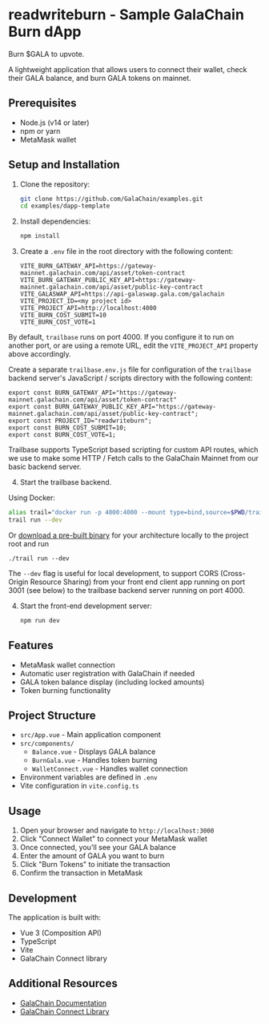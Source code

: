 # readwriteburn - Sample GalaChain Burn dApp

Burn $GALA to upvote.

A lightweight application that allows users to connect their wallet, check their GALA balance, and burn GALA tokens on mainnet.

## Prerequisites

- Node.js (v14 or later)
- npm or yarn
- MetaMask wallet

## Setup and Installation

1. Clone the repository:
   ```bash
   git clone https://github.com/GalaChain/examples.git
   cd examples/dapp-template
   ```

2. Install dependencies:
   ```bash
   npm install
   ```

3. Create a `.env` file in the root directory with the following content:
   ```
   VITE_BURN_GATEWAY_API=https://gateway-mainnet.galachain.com/api/asset/token-contract
   VITE_BURN_GATEWAY_PUBLIC_KEY_API=https://gateway-mainnet.galachain.com/api/asset/public-key-contract
   VITE_GALASWAP_API=https://api-galaswap.gala.com/galachain
   VITE_PROJECT_ID=<my project id>
   VITE_PROJECT_API=http://localhost:4000
   VITE_BURN_COST_SUBMIT=10
   VITE_BURN_COST_VOTE=1
   ```

By default, `trailbase` runs on port 4000. If you configure it to run on another port, or are using a remote URL, edit the `VITE_PROJECT_API` property above accordingly. 

Create a separate `trailbase.env.js` file for configuration of the `trailbase` backend server's JavaScript / scripts directory with the following content:

```
export const BURN_GATEWAY_API="https://gateway-mainnet.galachain.com/api/asset/token-contract"
export const BURN_GATEWAY_PUBLIC_KEY_API="https://gateway-mainnet.galachain.com/api/asset/public-key-contract";
export const PROJECT_ID="readwriteburn";
export const BURN_COST_SUBMIT=10;
export const BURN_COST_VOTE=1;
```

Trailbase supports TypeScript based scripting for custom API routes, which we use to make some HTTP / Fetch calls to the GalaChain Mainnet from our basic backend server. 

4. Start the trailbase backend. 

Using Docker:

```bash
alias trail="docker run -p 4000:4000 --mount type=bind,source=$PWD/traildepot,target=/app/traildepot trailbase/trailbase /app/trail"
trail run --dev
```

Or [download a pre-built binary](https://github.com/trailbaseio/trailbase/releases/) for your architecture locally to the project root and run 

```
./trail run --dev
```

The `--dev` flag is useful for local development, to support CORS (Cross-Origin Resource Sharing) from your front end client app running on port 3001 (see below) to the trailbase backend server running on port 4000. 

4. Start the front-end development server:

   ```bash
   npm run dev
   ```

## Features

- MetaMask wallet connection
- Automatic user registration with GalaChain if needed
- GALA token balance display (including locked amounts)
- Token burning functionality

## Project Structure

- `src/App.vue` - Main application component
- `src/components/`
  - `Balance.vue` - Displays GALA balance
  - `BurnGala.vue` - Handles token burning
  - `WalletConnect.vue` - Handles wallet connection
- Environment variables are defined in `.env`
- Vite configuration in `vite.config.ts`

## Usage

1. Open your browser and navigate to `http://localhost:3000`
2. Click "Connect Wallet" to connect your MetaMask wallet
3. Once connected, you'll see your GALA balance
4. Enter the amount of GALA you want to burn
5. Click "Burn Tokens" to initiate the transaction
6. Confirm the transaction in MetaMask

## Development

The application is built with:
- Vue 3 (Composition API)
- TypeScript
- Vite
- GalaChain Connect library

## Additional Resources

- [GalaChain Documentation](https://docs.galachain.com)
- [GalaChain Connect Library](https://github.com/GalaChain/sdk)

